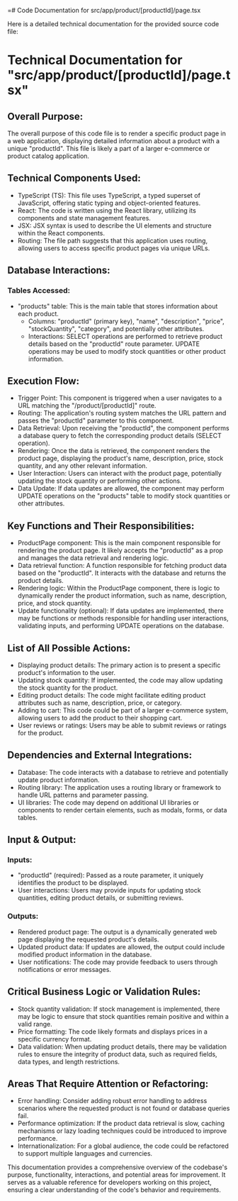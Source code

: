 =# Code Documentation for src/app/product/[productId]/page.tsx

Here is a detailed technical documentation for the provided source code file:

# Technical Documentation for "src/app/product/[productId]/page.tsx"

## Overall Purpose:
The overall purpose of this code file is to render a specific product page in a web application, displaying detailed information about a product with a unique "productId". This file is likely a part of a larger e-commerce or product catalog application.

## Technical Components Used:
- TypeScript (TS): This file uses TypeScript, a typed superset of JavaScript, offering static typing and object-oriented features.
- React: The code is written using the React library, utilizing its components and state management features.
- JSX: JSX syntax is used to describe the UI elements and structure within the React components.
- Routing: The file path suggests that this application uses routing, allowing users to access specific product pages via unique URLs.

## Database Interactions:
### Tables Accessed:
- "products" table: This is the main table that stores information about each product. 
  - Columns: "productId" (primary key), "name", "description", "price", "stockQuantity", "category", and potentially other attributes.
  - Interactions: SELECT operations are performed to retrieve product details based on the "productId" route parameter. UPDATE operations may be used to modify stock quantities or other product information.

## Execution Flow:
- Trigger Point: This component is triggered when a user navigates to a URL matching the "/product/[productId]" route.
- Routing: The application's routing system matches the URL pattern and passes the "productId" parameter to this component.
- Data Retrieval: Upon receiving the "productId", the component performs a database query to fetch the corresponding product details (SELECT operation).
- Rendering: Once the data is retrieved, the component renders the product page, displaying the product's name, description, price, stock quantity, and any other relevant information.
- User Interaction: Users can interact with the product page, potentially updating the stock quantity or performing other actions.
- Data Update: If data updates are allowed, the component may perform UPDATE operations on the "products" table to modify stock quantities or other attributes.

## Key Functions and Their Responsibilities:
- ProductPage component: This is the main component responsible for rendering the product page. It likely accepts the "productId" as a prop and manages the data retrieval and rendering logic.
- Data retrieval function: A function responsible for fetching product data based on the "productId". It interacts with the database and returns the product details.
- Rendering logic: Within the ProductPage component, there is logic to dynamically render the product information, such as name, description, price, and stock quantity.
- Update functionality (optional): If data updates are implemented, there may be functions or methods responsible for handling user interactions, validating inputs, and performing UPDATE operations on the database.

## List of All Possible Actions:
- Displaying product details: The primary action is to present a specific product's information to the user.
- Updating stock quantity: If implemented, the code may allow updating the stock quantity for the product.
- Editing product details: The code might facilitate editing product attributes such as name, description, price, or category.
- Adding to cart: This code could be part of a larger e-commerce system, allowing users to add the product to their shopping cart.
- User reviews or ratings: Users may be able to submit reviews or ratings for the product.

## Dependencies and External Integrations:
- Database: The code interacts with a database to retrieve and potentially update product information.
- Routing library: The application uses a routing library or framework to handle URL patterns and parameter passing.
- UI libraries: The code may depend on additional UI libraries or components to render certain elements, such as modals, forms, or data tables.

## Input & Output:
### Inputs:
- "productId" (required): Passed as a route parameter, it uniquely identifies the product to be displayed.
- User interactions: Users may provide inputs for updating stock quantities, editing product details, or submitting reviews.

### Outputs:
- Rendered product page: The output is a dynamically generated web page displaying the requested product's details.
- Updated product data: If updates are allowed, the output could include modified product information in the database.
- User notifications: The code may provide feedback to users through notifications or error messages.

## Critical Business Logic or Validation Rules:
- Stock quantity validation: If stock management is implemented, there may be logic to ensure that stock quantities remain positive and within a valid range.
- Price formatting: The code likely formats and displays prices in a specific currency format.
- Data validation: When updating product details, there may be validation rules to ensure the integrity of product data, such as required fields, data types, and length restrictions.

## Areas That Require Attention or Refactoring:
- Error handling: Consider adding robust error handling to address scenarios where the requested product is not found or database queries fail.
- Performance optimization: If the product data retrieval is slow, caching mechanisms or lazy loading techniques could be introduced to improve performance.
- Internationalization: For a global audience, the code could be refactored to support multiple languages and currencies.

This documentation provides a comprehensive overview of the codebase's purpose, functionality, interactions, and potential areas for improvement. It serves as a valuable reference for developers working on this project, ensuring a clear understanding of the code's behavior and requirements.
